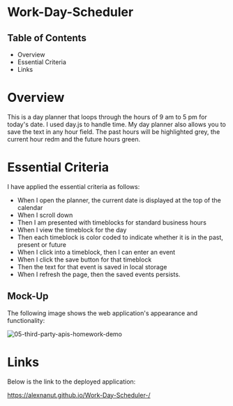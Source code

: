 # Work-Day-Scheduler

## Table of Contents

* Overview
* Essential Criteria
* Links


# Overview

This is a day planner that loops through the hours of 9 am to 5 pm for today's date. I used day.js to handle time. My day planner also allows you to save the text in any hour field. The past hours will be highlighted grey, the current hour redm and the future hours green. 


# Essential Criteria 

I have applied the essential criteria as follows:

* When I open the planner, the current date is displayed at the top of the calendar
* When I scroll down
* Then I am presented with timeblocks for standard business hours
* When I view the timeblock for the day
* Then each timeblock is color coded to indicate whether it is in the past, present or future
* When I click into a timeblock, then I can enter an event
* When I click the save button for that timeblock
* Then the text for that event is saved in local storage
* When I refresh the page, then the saved events persists. 

## Mock-Up

The following image shows the web application's appearance and functionality:

![05-third-party-apis-homework-demo](https://user-images.githubusercontent.com/108309770/225493454-6e26e933-eb2c-4d1f-94e6-f39786ddb555.gif)

# Links


Below is the link to the deployed application: 

https://alexnanut.github.io/Work-Day-Scheduler-/
